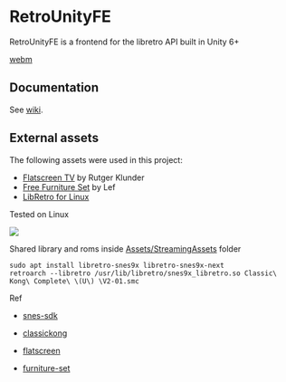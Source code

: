 # RetroUnityFE

RetroUnityFE is a frontend for the libretro API built in Unity 6+

[webm](https://gfycat.com/PresentUnconsciousAmberpenshell)

## Documentation
See [wiki](https://github.com/Scorr/RetroUnity/wiki).

## External assets
The following assets were used in this project:
* [Flatscreen TV](https://www.assetstore.unity3d.com/en/#!/content/9721) by Rutger Klunder
* [Free Furniture Set](https://www.assetstore.unity3d.com/en/#!/content/26678) by Lef
* [LibRetro for Linux](http://dimitry-i.blogspot.com/2013/01/mononet-how-to-dynamically-load-native.html)


Tested on Linux

![](libretro.png)

Shared library and roms inside [Assets/StreamingAssets](Assets/StreamingAssets) folder

```shell
sudo apt install libretro-snes9x libretro-snes9x-next
retroarch --libretro /usr/lib/libretro/snes9x_libretro.so Classic\ Kong\ Complete\ \(U\) \V2-01.smc 
```


Ref

* [snes-sdk](https://github.com/optixx/snes-sdk)

* [classickong](https://github.com/nathancassano/classickong)

* [flatscreen](https://assetstore.unity.com/packages/3d/props/electronics/flatscreen-tv-9721)

* [furniture-set](https://assetstore.unity.com/packages/3d/props/furniture/free-furniture-set-26678)
